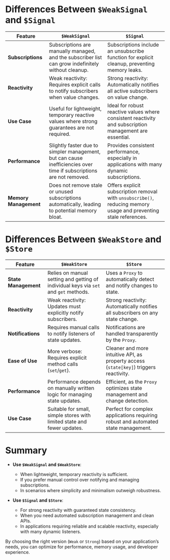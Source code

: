# Differences Between `$WeakSignal` and `$Signal`

| Feature               | `$WeakSignal`                                                                                                       | `$Signal`                                                                                                         |
| --------------------- | ------------------------------------------------------------------------------------------------------------------- | ----------------------------------------------------------------------------------------------------------------- |
| **Subscriptions**     | Subscriptions are manually managed, and the subscriber list can grow indefinitely without cleanup.                  | Subscriptions include an unsubscribe function for explicit cleanup, preventing memory leaks.                      |
| **Reactivity**        | Weak reactivity: Requires explicit calls to notify subscribers when value changes.                                  | Strong reactivity: Automatically notifies all active subscribers on value change.                                 |
| **Use Case**          | Useful for lightweight, temporary reactive values where strong guarantees are not required.                         | Ideal for robust reactive values where consistent reactivity and subscription management are essential.           |
| **Performance**       | Slightly faster due to simpler management, but can cause inefficiencies over time if subscriptions are not removed. | Provides consistent performance, especially in applications with many dynamic subscriptions.                      |
| **Memory Management** | Does not remove stale or unused subscriptions automatically, leading to potential memory bloat.                     | Offers explicit subscription removal with `unsubscribe()`, reducing memory usage and preventing stale references. |

# Differences Between `$WeakStore` and `$Store`

| Feature              | `$WeakStore`                                                                         | `$Store`                                                                               |
| -------------------- | ------------------------------------------------------------------------------------ | -------------------------------------------------------------------------------------- |
| **State Management** | Relies on manual setting and getting of individual keys via `set` and `get` methods. | Uses a `Proxy` to automatically detect and notify changes to state.                    |
| **Reactivity**       | Weak reactivity: Updates must explicitly notify subscribers.                         | Strong reactivity: Automatically notifies all subscribers on any state change.         |
| **Notifications**    | Requires manual calls to notify listeners of state updates.                          | Notifications are handled transparently by the `Proxy`.                                |
| **Ease of Use**      | More verbose: Requires explicit method calls (`set`/`get`).                          | Cleaner and more intuitive API, as property access (`state[key]`) triggers reactivity. |
| **Performance**      | Performance depends on manually written logic for managing state updates.            | Efficient, as the `Proxy` optimizes state management and change detection.             |
| **Use Case**         | Suitable for small, simple stores with limited state and fewer updates.              | Perfect for complex applications requiring robust and automated state management.      |

# Summary

-   **Use `$WeakSignal` and `$WeakStore`**:

    -   When lightweight, temporary reactivity is sufficient.
    -   If you prefer manual control over notifying and managing subscriptions.
    -   In scenarios where simplicity and minimalism outweigh robustness.

-   **Use `$Signal` and `$Store`**:
    -   For strong reactivity with guaranteed state consistency.
    -   When you need automated subscription management and clean APIs.
    -   In applications requiring reliable and scalable reactivity, especially with many dynamic listeners.

By choosing the right version (`Weak` or `Strong`) based on your application’s needs, you can optimize for performance, memory usage, and developer experience.
